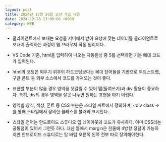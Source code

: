 ```yaml
---
layout: post
title: 2024년 12월 26일 오전 학습 내용
date: 2024-12-26 13:00:00 +0900
category: WEB
---
```


* 클라이언트에서 보내는 요청을 서버에서 받아 요청에 맞는 데이터를 클라이언트로 보내어 출력하는 과정이 웹 브라우저 작동 원리이다.

* VS Code 기준, html을 입력하여 나오는 자동완성 중 5를 선택하면 기본 뼈대 코드가 입력된다.

* html의 코딩은 외우기 위주의 하드코딩보다는 뼈대 단어들을 기반으로 부트스트랩, 구글 폰트 등 외부 소스에서 코드를 가져오는 것이 좋다.

* 표현할 부분이 많을 경우 영역을 헷갈릴 수 있어 탭(들여쓰기)과 div 활용이 중요하다. 특히, div의 경우 영역을 잘못 나누면 원하는 표현을 하기 어렵다.

* 영역별 양식, 색상, 폰트 등 CSS 부분은 스타일 파트에서 정의하며, <div class => 를 통해 스타일에서 정의한 클래스를 불러와 표시한다.

* 스타일 언어는 안드로이드 스튜디오 앱 레이아웃과 코드가 유사하다. 아마 CSS라는 공통점이 있어서 그런듯 하다. 대신 웹에서 margin은 한줄에 4방향 정렬이 가능하지만 안드로이드 스튜디로는 탑 바텀 오른쪽 왼쪽 전부 따로 정의해야한다.